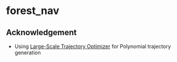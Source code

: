 # forest_nav
## Acknowledgement
* Using [Large-Scale Trajectory Optimizer](https://github.com/ZJU-FAST-Lab/large_scale_traj_optimizer) for Polynomial trajectory generation
